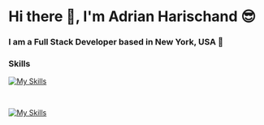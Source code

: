 # Hi there 👋, I'm Adrian Harischand 😎
### I am a Full Stack Developer based in New York, USA 📍
### Skills
[![My Skills](https://skillicons.dev/icons?i=html,css,js,python)](https://skillicons.dev) <p>&nbsp;</p>
[![My Skills](https://skillicons.dev/icons?i=bootstrap,react,express,flask)](https://skillicons.dev)


